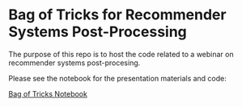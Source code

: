 # Bag of Tricks for Recommender Systems Post-Processing

The purpose of this repo is to host the code related to a webinar on recommender systems post-procesing.

Please see the notebook for the presentation materials and code:

[Bag of Tricks Notebook](BagOfTricks.ipynb)

